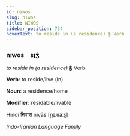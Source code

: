 ```yaml
---
id: nıwos
slug: nıwos
title: NIWOS
sidebar_position: 734
hoverText: to reside in (a residence) § Verb
---
```


### nıwos&emsp;<span kind="abugida">ƨȷʒ́</span>

*to reside in (a residence)* **§** Verb

**Verb**: to reside/live (in)

**Noun**: a residence/home

**Modifier**: residable/livable

Hindi निवास nivās [n̪ɪ.ʋäːs̪]

*Indo-Iranian Language Family*
